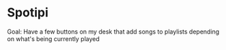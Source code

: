 # Spotipi

Goal: Have a few buttons on my desk that add songs to playlists depending on what's being currently played
